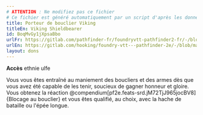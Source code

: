 ```yaml
---
# ATTENTION : Ne modifiez pas ce fichier
# Ce fichier est généré automatiquement par un script d'après les données du module Foundry VTT officiel et de sa traduction
title: Porteur de bouclier Viking
titleEn: Viking Shieldbearer
id: BoqMvGy1jXpsaBbo
urlFr: https://gitlab.com/pathfinder-fr/foundryvtt-pathfinder2-fr/-/blob/master/data/feats/BoqMvGy1jXpsaBbo.htm
urlEn: https://gitlab.com/hooking/foundry-vtt---pathfinder-2e/-/blob/master/packs/data/feats.db/viking-shieldbearer.json
layout: dons
---
```

**Accès** ethnie ulfe

Vous vous êtes entraîné au maniement des boucliers et des armes dès que vous avez été capable de les tenir, soucieux de gagner honneur et gloire. Vous obtenez la réaction @compendium[pf2e.feats-srd.jM72TjJ965jocBV8]{Blocage au bouclier} et vous êtes qualifié, au choix, avec la hache de bataille ou l'épée longue.
